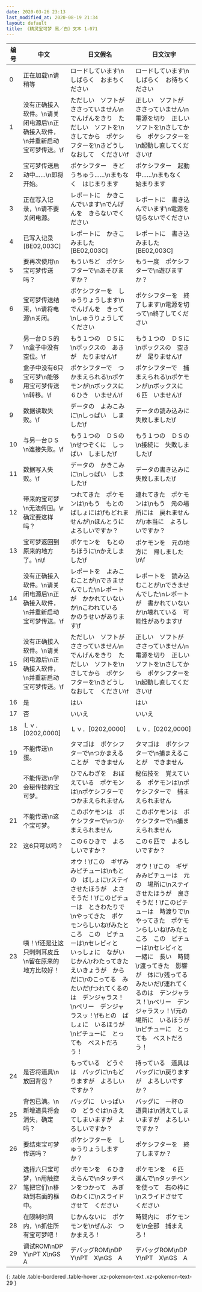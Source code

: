 ```yaml
---
date: 2020-03-26 23:13
last_modified_at: 2020-08-19 21:34
layout: default
title: 《精灵宝可梦 黑／白》文本 1-071
---
```

| 编号 | 中文 | 日文假名 | 日文汉字 |
| ---- | ---- | ---- | --- |
| 0 | 正在加载\n请稍等 | ロードしています\nしばらく　おまちください | ロードしています\nしばらく　お待ちください |
| 1 | 没有正确接入软件。\n请关闭电源后\n正确接入软件，\n并重新启动宝可梦传送。\f | ただしい　ソフトが　ささっていません\nでんげんをきり　ただしい　ソフトを\nさしてから　ポケシフターを\nきどうしなおして　ください\f | 正しい　ソフトが　ささっていません\n電源を切り　正しい　ソフトを\nさしてから　ポケシフターを\n起動し直してください\f |
| 2 | 宝可梦传送启动中……\n即将开始。 | ポケシフター　きどうちゅう……\nまもなく　はじまります | ポケシフター　起動中……\nまもなく　始まります |
| 3 | 正在写入记录，\n请不要关闭电源。 | レポートに　かきこんでいます\nでんげんを　きらないでください | レポートに　書き込んでいます\n電源を　切らないでください |
| 4 | 已写入记录[BE02,003C] | レポートに　かきこみました[BE02,003C] | レポートに　書き込みました[BE02,003C] |
| 5 | 要再次使用\n宝可梦传送吗？ | もういちど　ポケシフターで\nあそびますか？ | もう一度　ポケシフターで\n遊びますか？ |
| 6 | 宝可梦传送结束，\n请将电源\n关闭。 | ポケシフターを　しゅうりょうします\nでんげんを　きって\nしゅうりょうしてください | ポケシフターを　終了します\n電源を切って\n終了してください |
| 7 | 另一台ＤＳ的\n盒子中没有空位。\f | もう１つの　ＤＳに\nボックスの　あきが　たりません\f | もう１つの　ＤＳに\nボックスの　空きが　足りません\f |
| 8 | 盒子中没有6只宝可梦\n能够用宝可梦传送\n转移。\f | ポケシフターで　つかまえられる\nポケモンが\nボックスに　６ひき　いません\f | ポケシフターで　捕まえられる\nポケモンが\nボックスに　６匹　いません\f |
| 9 | 数据读取失败。\f | データの　よみこみに\nしっぱい　しました\f | データの読み込みに　失敗しました\f |
| 10 | 与另一台ＤＳ\n连接失败。\f | もう１つの　ＤＳの\nせつぞくに　しっぱい　しました\f | もう１つの　ＤＳの\n接続に　失敗しました\f |
| 11 | 数据写入失败。\f | データの　かきこみに\nしっぱい　しました\f | データの書き込みに　失敗しました\f |
| 12 | 带来的宝可梦\n无法传回。\r确定要这样吗？ | つれてきた　ポケモンは\nもう　もとの　ばしょには\fもどれませんが\nほんとうに　よろしいですか？ | 連れてきた　ポケモンは\nもう　元の場所には　戻れませんが\r本当に　よろしいですか？ |
| 13 | 宝可梦返回到原来的地方了。\n\f | ポケモンを　もとのちほうに\nかえしました\f | ポケモンを　元の地方に　帰しました\n\f |
| 14 | 没有正确接入软件。\n请关闭电源后\n正确接入软件，\n并重新启动宝可梦传送。\f | レポートを　よみこむことが\nできませんでした\nレポートが　かかれていないか\nこわれている　かのうせいがあります\f | レポートを　読み込むことが\nできませんでした\nレポートが　書かれていないか\n壊れている　可能性があります\f |
| 15 | 没有正确接入软件。\n请关闭电源后\n正确接入软件，\n并重新启动宝可梦传送。\f | ただしい　ソフトが　ささっていません\nでんげんをきり　ただしい　ソフトを\nさしてから　ポケシフターを\nきどうしなおして　ください\f | 正しい　ソフトが　ささっていません\n電源を切り　正しい　ソフトを\nさしてから　ポケシフターを\n起動し直してください\f |
| 16 | 是 | はい | はい |
| 17 | 否 | いいえ | いいえ |
| 18 | Ｌｖ．[0202,0000] | Ｌｖ．[0202,0000] | Ｌｖ．[0202,0000] |
| 19 | 不能传送\n蛋。 | タマゴは　ポケシフターで\nつかまえることが　できません | タマゴは　ポケシフターで\n捕まえることが　できません |
| 20 | 不能传送\n学会秘传技的宝可梦。 | ひでんわざを　おぼえている　ポケモンは\nポケシフターで　つかまえられません | 秘伝技を　覚えている　ポケモンは\nポケシフターで　捕まえられません |
| 21 | 不能传送\n这个宝可梦。 | このポケモンは　ポケシフターで\nつかまえられません | このポケモンは　ポケシフターで\n捕まえられません |
| 22 | 这6只可以吗？ | この６ひきで　よろしいですか？ | この６匹で　よろしいですか？ |
| 23 | 咦！\f还是让这只刺刺耳皮丘\n留在原来的地方比较好！ | オウ！\fこの　ギザみみピチューは\nもとの　ばしょに\rステイさせたほうが　よさそうだ！\fこのピチューは　ときわたりで\nやってきた　ポケモンらしいね\fみたところ　この　ピチューは\nセレビィと　いっしょに　ながい　じかん\rわたってきた　えいきょうが　からだに\rのこってる　みたいだ\fつれてくるのは　デンジャラス！\nベリー　デンジャラスッ！\fもとの　ばしょに　いるほうが\nピチューに　とっても　ベストだろう！ | オウ！\fこの　ギザみみピチューは　元の　場所に\nステイさせたほうが　良さそうだ！\fこのピチューは　時渡りで\nやってきた　ポケモンらしいね\fみたところ　この　ピチューは\nセレビィと　一緒に　長い　時間\r渡ってきた　影響が　体に\r残ってる　みたいだ\f連れてくるのは　デンジャラス！\nベリー　デンジャラスッ！\f元の　場所に　いるほうが\nピチューに　とっても　ベストだろう！ |
| 24 | 是否将道具\n放回背包？ | もっている　どうぐは　バッグに\nもどりますが　よろしいですか？ | 持っている　道具は　バッグに\n戻りますが　よろしいですか？ |
| 25 | 背包已满。\n新增道具将会消失，确定吗？ | バッグに　いっぱいの　どうぐは\nきえてしまいますが　よろしいですか？ | バッグに　一杯の　道具は\n消えてしまいますが　よろしいですか？ |
| 26 | 要结束宝可梦传送吗？ | ポケシフターを　しゅうりょうしますか？ | ポケシフターを　終了しますか？ |
| 27 | 选择六只宝可梦，\n用触控笔把它们\n移动到右面的框中。 | ポケモンを　６ひき　えらんで\nタッチペンをつかって　みぎのわくに\nスライドさせて　ください | ポケモンを　６匹　選んで\nタッチペンを使って　右の枠に\nスライドさせて　ください |
| 28 | 在限制时间内，\n抓住所有宝可梦吧！ | じかんないに　ポケモンを\nぜんぶ　つかまえろ！ | 時間内に　ポケモンを\n全部　捕まえろ！ |
| 29 | 调试ROM\nDP Y\nPT X\nGS A | デバッグROM\nDP　Y\nPT　X\nGS　A | デバッグROM\nDP　Y\nPT　X\nGS　A |
{: .table .table-bordered .table-hover .xz-pokemon-text .xz-pokemon-text-29 }